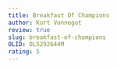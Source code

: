 ```yaml
---
title: Breakfast Of Champions
author: Kurt Vonnegut
review: true
slug: breakfast-of-champions
OLID: OL5292644M
rating: 5 
---
```



